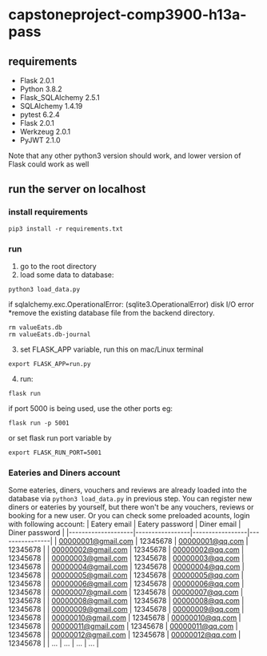 # capstoneproject-comp3900-h13a-pass

## requirements
- Flask 2.0.1
- Python 3.8.2
- Flask_SQLAlchemy 2.5.1
- SQLAlchemy 1.4.19
- pytest 6.2.4
- Flask 2.0.1
- Werkzeug 2.0.1
- PyJWT 2.1.0

Note that any other python3 version should work, and lower version of Flask could work as well

## run the server on localhost
### install requirements
```
pip3 install -r requirements.txt
```

### run
1. go to the root directory
2. load some data to database:
```
python3 load_data.py
```
if sqlalchemy.exc.OperationalError: (sqlite3.OperationalError) disk I/O error
*remove the existing database file from the backend directory.
```
rm valueEats.db
rm valueEats.db-journal
```
3. set FLASK_APP variable, run this on mac/Linux terminal
```
export FLASK_APP=run.py
```
4. run:
```
flask run
```
if port 5000 is being used, use the other ports
eg:
```
flask run -p 5001
```
or set flask run port variable by
```
export FLASK_RUN_PORT=5001
```

### Eateries and Diners account
Some eateries, diners, vouchers and reviews are already loaded into the database via `python3 load_data.py` in previous step.
You can register new diners or eateries by yourself, but there won't be any vouchers, reviews or booking for a new user.
Or you can check some preloaded acounts, login with following account:
| Eatery email       | Eatery password | Diner email     | Diner password |
|--------------------|-----------------|-----------------|----------------|
| 00000001@gmail.com | 12345678        | 00000001@qq.com | 12345678       |
| 00000002@gmail.com | 12345678        | 00000002@qq.com | 12345678       |
| 00000003@gmail.com | 12345678        | 00000003@qq.com | 12345678       |
| 00000004@gmail.com | 12345678        | 00000004@qq.com | 12345678       |
| 00000005@gmail.com | 12345678        | 00000005@qq.com | 12345678       |
| 00000006@gmail.com | 12345678        | 00000006@qq.com | 12345678       |
| 00000007@gmail.com | 12345678        | 00000007@qq.com | 12345678       |
| 00000008@gmail.com | 12345678        | 00000008@qq.com | 12345678       |
| 00000009@gmail.com | 12345678        | 00000009@qq.com | 12345678       |
| 00000010@gmail.com | 12345678        | 00000010@qq.com | 12345678       |
| 00000011@gmail.com | 12345678        | 00000011@qq.com | 12345678       |
| 00000012@gmail.com | 12345678        | 00000012@qq.com | 12345678       |
| ...                | ...             | ...             | ...            |
